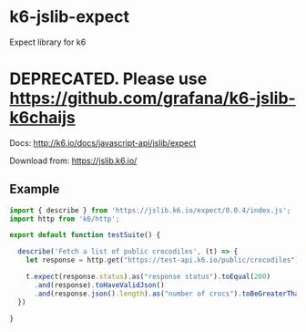 # k6-jslib-expect
Expect library for k6

# DEPRECATED. Please use https://github.com/grafana/k6-jslib-k6chaijs

Docs: http://k6.io/docs/javascript-api/jslib/expect

Download from: https://jslib.k6.io/

## Example

```javascript
import { describe } from 'https://jslib.k6.io/expect/0.0.4/index.js';
import http from 'k6/http';

export default function testSuite() {

  describe('Fetch a list of public crocodiles', (t) => {
    let response = http.get("https://test-api.k6.io/public/crocodiles")

    t.expect(response.status).as("response status").toEqual(200)
      .and(response).toHaveValidJson()
      .and(response.json().length).as("number of crocs").toBeGreaterThan(5);
  })

} 
```
